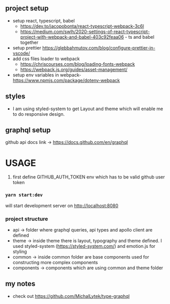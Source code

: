 ## project setup

- setup react, typescript, babel
  - https://dev.to/jacopobonta/react-typescript-webpack-3c6l
  - https://medium.com/swlh/2020-settings-of-react-typescript-project-with-webpack-and-babel-403c92feaa06 - ts and babel together
- setup prettier https://glebbahmutov.com/blog/configure-prettier-in-vscode/
- add css files loader to webpack
  - https://chriscourses.com/blog/loading-fonts-webpack
  - https://webpack.js.org/guides/asset-management/
- setup env variables in webpack- https://www.npmjs.com/package/dotenv-webpack

## styles

- I am using styled-system to get Layout and theme which will enable me to do responsive design.

## graphql setup

github api docs link -> https://docs.github.com/en/graphql

# USAGE

1.  first define GITHUB_AUTH_TOKEN env which has to be valid github user token

### `yarn start:dev`

will start development server on [http://localhost:8080](http://localhost:8080)

### project structure

- api -> folder where graphql queries, api types and apollo client are defined
- theme -> inside theme there is layout, typography and theme defined. I used styled-system (https://styled-system.com/) and emotion.js for styling
- common -> inside common folder are base components used for constructing more complex components
- components -> components which are using common and theme folder

## my notes

- check out https://github.com/MichalLytek/type-graphql
